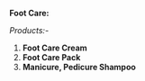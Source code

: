**Foot Care:**



*Products:-*

1. **Foot Care Cream**
2. **Foot Care Pack**
3. **Manicure, Pedicure Shampoo**